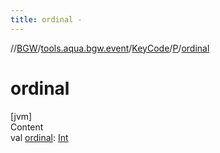 ```yaml
---
title: ordinal -
---
```

//[BGW](../../../../index.md)/[tools.aqua.bgw.event](../../index.md)/[KeyCode](../index.md)/[P](index.md)/[ordinal](ordinal.md)



# ordinal  
[jvm]  
Content  
val [ordinal](ordinal.md): [Int](https://kotlinlang.org/api/latest/jvm/stdlib/kotlin/-int/index.html)  



